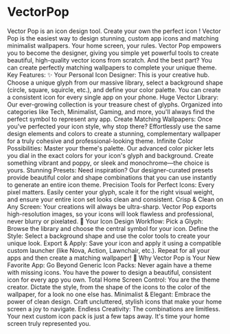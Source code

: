 # VectorPop
Vector Pop is an icon design tool.
Create your own the perfect icon ! Vector Pop is the easiest way to design stunning, custom app icons and matching minimalist wallpapers. Your home screen, your rules.  Vector Pop empowers you to become the designer, giving you simple yet powerful tools to create beautiful, high-quality vector icons from scratch. And the best part? You can create perfectly matching wallpapers to complete your unique theme.
Key Features: ✨ Your Personal Icon Designer: This is your creative hub. Choose a unique glyph from our massive library, select a background shape (circle, square, squircle, etc.), and define your color palette. You can create a consistent icon for every single app on your phone. Huge Vector Library: Our ever-growing collection is your treasure chest of glyphs. Organized into categories like Tech, Minimalist, Gaming, and more, you'll always find the perfect symbol to represent any app. Create Matching Wallpapers: Once you've perfected your icon style, why stop there? Effortlessly use the same design elements and colors to create a stunning, complementary wallpaper for a truly cohesive and professional-looking theme. Infinite Color Possibilities: Master your theme's palette. Our advanced color picker lets you dial in the exact colors for your icon's glyph and background. Create something vibrant and poppy, or sleek and monochrome—the choice is yours. Stunning Presets: Need inspiration? Our designer-curated presets provide beautiful color and shape combinations that you can use instantly to generate an entire icon theme. Precision Tools for Perfect Icons: Every pixel matters. Easily center your glyph, scale it for the right visual weight, and ensure your entire icon set looks clean and consistent. Crisp & Clean on Any Screen: Your creations will always be ultra-sharp. Vector Pop exports high-resolution images, so your icons will look flawless and professional, never blurry or pixelated. 🚀 Your Icon Design Workflow: Pick a Glyph: Browse the library and choose the central symbol for your icon. Define the Style: Select a background shape and use the color tools to create your unique look. Export & Apply: Save your icon and apply it using a compatible custom launcher (like Nova, Action, Lawnchair, etc.). Repeat for all your apps and then create a matching wallpaper! 🌟 Why Vector Pop is Your New Favorite App: Go Beyond Generic Icon Packs: Never again have a theme with missing icons. You have the power to design a beautiful, consistent icon for every app you own. Total Home Screen Control: You are the theme creator. Dictate the style, from the shape of the icons to the color of the wallpaper, for a look no one else has. Minimalist & Elegant: Embrace the power of clean design. Craft uncluttered, stylish icons that make your home screen a joy to navigate. Endless Creativity: The combinations are limitless. Your next custom icon pack is just a few taps away. It's time your home screen truly represented you.


